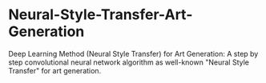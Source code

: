 # Neural-Style-Transfer-Art-Generation
Deep Learning Method (Neural Style Transfer) for Art Generation:
A step by step convolutional neural network algorithm as well-known "Neural Style Transfer" for art generation. 
